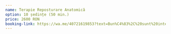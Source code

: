 ```yaml
---
name: Terapie Reposturare Anatomică
option: 10 ședințe (50 min.)
price: 2600 RON
booking-link: https://wa.me/40721619853?text=Bun%C4%83%2C%20sunt%20interesat%C4%83%20de%20medical%20procedura%20%22Terapie%20Reposturare%20Anatomic%C4%83%2010%20%C8%99edin%C8%9Be%20%2850%20min.%29%202600%20RON%22
---
```

